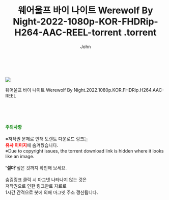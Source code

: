 ﻿---
layout: post
title:  "                   웨어울프 바이 나이트 Werewolf By Night-2022-1080p-KOR-FHDRip-H264-AAC-REEL-torrent                .torrent"
author: John
categories: [ 영화 ]
tags: [  ]
image: https://torrentrj57.com/uploadfile/full/a8b9b218c30620ce4cddbb6754f764f6fd34b835.jpg 
description: "                   웨어울프 바이 나이트 Werewolf By Night-2022-1080p-KOR-FHDRip-H264-AAC-REEL-torrent                 torrent 정보 공유"
toc: true
toc_sticky: true
---

<br>
<p><img src="https://torrentrj57.com/uploadfile/full/a8b9b218c30620ce4cddbb6754f764f6fd34b835.jpg"/></p>
 웨어울프 바이 나이트 Werewolf By Night.2022.1080p.KOR.FHDRip.H264.AAC-REEL  
    
<br><br><br>
<p data-ke-size="size16"><b><span style="color: green;">주의사항</span></b><br /><br />※저작권 문제로 인해 토렌트 다운로드 링크는<br /><b><span style="color: red;">유사 이미지</span></b>에 숨겨뒀습니다.<br />※Due to copyright issues, the torrent download link is hidden where it looks like an image.<br /><br /><b>'설마'</b>싶은 것까지 확인해 보세요.<br /><br />숨김링크 클릭 시 마그넷 나타나지 않는 것은<br />저작권으로 인한 링크만료 자료로<br />1시간 간격으로 봇에 의해 마그넷 주소 갱신됩니다.</p>
